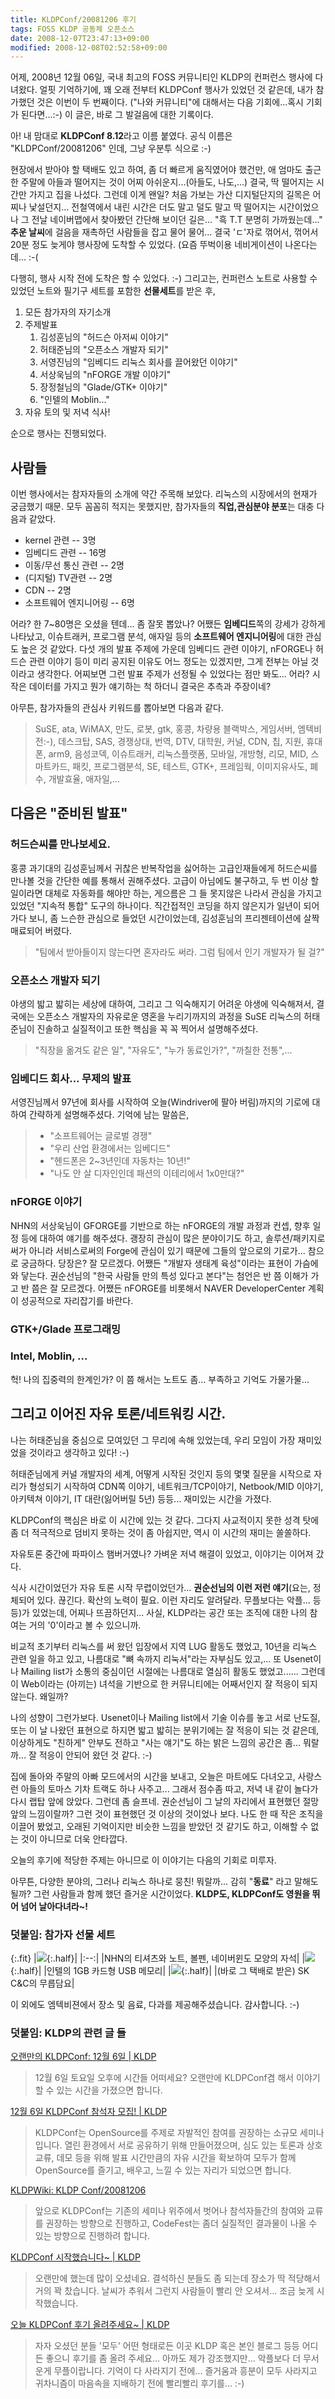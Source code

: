 ```yaml
---
title: KLDPConf/20081206 후기
tags: FOSS KLDP 공동체 오픈소스
date: 2008-12-07T23:47:13+09:00
modified: 2008-12-08T02:52:58+09:00
---
```

어제, 2008년 12월 06일, 국내 최고의 FOSS 커뮤니티인 KLDP의 컨퍼런스 행사에
다녀왔다. 얼핏 기억하기에, 꽤 오래 전부터 KLDPConf 행사가 있었던 것 같은데,
내가 참가했던 것은 이번이 두 번째이다. ("나와 커뮤니티"에 대해서는 다음
기회에...혹시 기회가 된다면...:-) 이 글은, 바로 그 발걸음에 대한 기록이다.

아! 내 맘대로 **KLDPConf 8.12**라고 이름 붙였다. 공식 이름은 "KLDPConf/20081206"
인데, 그냥 우분투 식으로 :-)

현장에서 받아야 할 택배도 있고 하여, 좀 더 빠르게 움직였어야 했건만, 애
엄마도 출근한 주말에 아들과 떨어지는 것이 어찌 아쉬운지...(아들도, 나도,...)
결국, 딱 떨어지는 시간만 가지고 집을 나섰다. 그런데 이게 왠일? 처음 가보는
가산 디지털단지의 길목은 어찌나 낯설던지... 전철역에서 내린 시간은 더도
말고 덜도 말고 딱 떨어지는 시간이었으나 그 전날 네이버맵에서 찾아봤던
간단해 보이던 길은... "흑 T.T 분명히 가까웠는데..." **추운 날씨**에 걸음을
재촉하던 사람들을 잡고 물어 물어... 결국 'ㄷ'자로 꺾어서, 꺾어서 20분 정도
늦게야 행사장에 도착할 수 있었다. (요즘 뚜벅이용 네비게이션이 나온다는데...
:-(

다행히, 행사 시작 전에 도착은 할 수 있었다. :-) 그리고는, 컨퍼런스 노트로
사용할 수 있었던 노트와 필기구 세트를 포함한 **선물세트**를 받은 후,

1. 모든 참가자의 자기소개
1. 주제발표
   1. 김성훈님의 "허드슨 아저씨 이야기"
   1. 허태준님의 "오픈소스 개발자 되기"
   1. 서영진님의 "임베디드 리눅스 회사를 끌어왔던 이야기"
   1. 서상욱님의 "nFORGE 개발 이야기"
   1. 장정철님의 "Glade/GTK+ 이야기"
   1. "인텔의 Moblin..."
1. 자유 토의 및 저녁 식사!


순으로 행사는 진행되었다.


## 사람들

이번 행사에서는 참자자들의 소개에 약간 주목해 보았다. 리눅스의 시장에서의
현재가 궁금했기 때문. 모두 꼼꼼히 적지는 못했지만, 참가자들의
**직업,관심분야 분포**는 대충 다음과 같았다.


- kernel 관련 -- 3명
- 임베디드 관련 -- 16명
- 이동/무선 통신 관련 -- 2명
- (디지털) TV관련 -- 2명
- CDN -- 2명
- 소프트웨어 엔지니어링 -- 6명


어라? 한 7~80명은 오셨을 텐데... 좀 잘못 뽑았나? 어쨌든 **임베디드**쪽의
강세가 강하게 나타났고, 이슈트래커, 프로그램 분석, 애자일 등의 **소프트웨어
엔지니어링**에 대한 관심도 높은 것 같았다. 다섯 개의 발표 주제에 가운데
임베디드 관련 이야기, nFORGE나 허드슨 관련 이야기 등이 미리 공지된 이유도
어느 정도는 있겠지만, 그게 전부는 아닐 것이라고 생각한다. 어찌보면 그런 발표
주제가 선정될 수 있었다는 점만 봐도... 어라? 시작은 데이터를 가지고 뭔가
얘기하는 척 하더니 결국은 추측과 주장이네?

아무튼, 참가자들의 관심사 키워드를 뽑아보면 다음과 같다.


> SuSE, ata, WiMAX, 만도, 로봇, gtk, 홍콩, 차량용 블랙박스, 게임서버,
> 엠텍비전:-), 데스크탑, SAS, 경쟁상대, 번역, DTV, 대학원, 커널, CDN, 칩,
> 지원, 휴대폰, arm9, 음성코덱, 이슈트래커, 리눅스플랫폼, 모바일, 개방형,
> 리모, MID, 스마트카드, 패킷, 프로그램분석, SE, 테스트, GTK+, 프레임웍,
> 이미지유사도, 폐수, 개발효율, 애자일,...

## 다음은 "준비된 발표"

### 허드슨씨를 만나보세요.

홍콩 과기대의 김성훈님께서 귀찮은 반복작업을 싫어하는 고급인재들에게
허드슨씨를 만나볼 것을 간단한 예를 통해서 권해주셨다. 고급이 아님에도
불구하고, 두 번 이상 할 일이라면 대체로 자동화를 해야만 하는, 게으름은
그 들 못지않은 나라서 관심을 가지고 있었던 "지속적 통합" 도구의 하나이다.
직간접적인 코딩을 하지 않은지가 일년이 되어가다 보니, 좀 느슨한 관심으로
들었던 시간이었는데, 김성훈님의 프리젠테이션에 살짝 매료되어 버렸다.

> "팀에서 받아들이지 않는다면 혼자라도 써라. 그럼 팀에서 인기 개발자가 될 걸?"

### 오픈소스 개발자 되기

야생의 밟고 밟히는 세상에 대하여, 그리고 그 익숙해지기 어려운 야생에
익숙해져서, 결국에는 오픈소스 개발자의 자유로운 영혼을 누리기까지의
과정을 SuSE 리눅스의 허태준님이 진솔하고 실질적이고 또한 핵심을 꼭 꼭
찍어서 설명해주셨다.

> "직장을 옮겨도 같은 일", "자유도", "누가 동료인가?", "까칠한 전통",...

### 임베디드 회사... 무제의 발표

서영진님께서 97년에 회사를 시작하여 오늘(Windriver에 팔아 버림)까지의
기로에 대하여 간략하게 설명해주셨다. 기억에 남는 말씀은,

> - "소프트웨어는 글로벌 경쟁"
> - "우리 산업 환경에서는 임베디드"
> - "헨드폰은 2~3년인데 자동차는 10년!"
> - "나도 안 살 디자인인데 패션의 이테리에서 1x0만대?"

### nFORGE 이야기

NHN의 서상욱님이 GFORGE를 기반으로 하는 nFORGE의 개발 과정과 컨셉, 향후
일정 등에 대하여 얘기를 해주셨다. 괭장히 관심이 많은 분야이기도 하고,
솔루션/패키지로써가 아니라 서비스로써의 Forge에 관심이 있기 때문에 그들의
앞으로의 기로가... 참으로 궁금하다. 당장은? 잘 모르겠다. 어쨌든 "개발자
생태계 육성"이라는 표현이 가슴에 와 닿는다. 권순선님의 "한국 사람들 만의
특성 있다고 본다"는 첨언은 반 쯤 이해가 가고 반 쯤은 잘 모르겠다.
어쨌든 nFORGE를 비롯해서 NAVER DeveloperCenter 계획이 성공적으로 자리잡기를
바란다.

### GTK+/Glade 프로그래밍

### Intel, Moblin, ...

헉! 나의 집중력의 한계인가? 이 쯤 해서는 노트도 좀...
부족하고 기억도 가물가물...


## 그리고 이어진 자유 토론/네트워킹 시간.

나는 허태준님을 중심으로 모여있던 그 무리에 속해 있었는데, 우리 모임이
가장 재미있었을 것이라고 생각하고 있다! :-)

허태준님에게 커널 개발자의 세계, 어떻게 시작된 것인지 등의 몇몇 질문을
시작으로 자리가 형성되기 시작하여 CDN쪽 이야기, 네트워크/TCP이야기,
Netbook/MID 이야기, 아키텍쳐 이야기, IT 대란(잃어버릴 5년) 등등...
재미있는 시간을 가졌다.

KLDPConf의 핵심은 바로 이 시간에 있는 것 같다. 그다지 사교적이지 못한
성격 탓에 좀 더 적극적으로 덤비지 못하는 것이 좀 아쉽지만, 역시 이 시간의
재미는 쏠쏠하다.

자유토론 중간에 파파이스 햄버거였나? 가벼운 저녁 해결이 있었고, 이야기는
이어져 갔다.




식사 시간이었던가 자유 토론 시작 무렵이었던가... **권순선님의 이런 저런
얘기**(요는, 정체되어 있다. 끊긴다. 확산의 노력이 필요. 이런 자리도 알려달라.
무플보다는 악플... 등등)가 있었는데, 어찌나 뜨끔하던지... 사실, KLDP라는
공간 또는 조직에 대한 나의 참여는 거의 '0'이라고 볼 수 있으니까.

비교적 초기부터 리눅스를 써 왔던 입장에서 지역 LUG 활동도 했었고, 10년을
리눅스 관련 일을 하고 있고, 나름대로 "뼈 속까지 리눅서"라는 자부심도 있고,...
또 Usenet이나 Mailing list가 소통의 중심이던 시절에는 나름대로 열심히
활동도 했었고...... 그런데 이 Web이라는 (아끼는) 녀석을 기반으로 한
커뮤니티에는 어째서인지 잘 적응이 되지 않는다. 왜일까?

나의 성향이 그런가보다. Usenet이나 Mailing list에서 기술 이슈를 놓고 서로
난도질, 또는 이 날 나왔던 표현으로 하지면 밟고 밟히는 분위기에는 잘 적응이
되는 것 같은데, 이상하게도 "친하게" 안부도 전하고 "사는 얘기"도 하는 밝은
느낌의 공간은 좀... 뭐랄까... 잘 적응이 안되어 왔던 것 같다. :-)

집에 돌아와 주말의 아빠 모드에서의 시간을 보내고, 오늘은 마트에도 다녀오고,
사랑스런 아들의 토마스 기차 트랙도 하나 사주고... 그래서 점수좀 따고, 저녁
내 같이 놀다가 다시 랩탑 앞에 앉았다. 그런데 좀 슬프네. 권순선님이 그 날의
자리에서 표현했던 절망 앞의 느낌이랄까? 그런 것이 표현했던 것 이상의
것이었나 보다. 나도 한 때 작은 조직을 이끌어 봤었고, 오래된 기억이지만
비슷한 느낌을 받았던 것 같기도 하고, 이해할 수 없는 것이 아니므로 더욱
안타깝다.

오늘의 후기에 적당한 주제는 아니므로 이 이야기는 다음의 기회로 미루자.



아무튼, 다양한 분야의, 그러나 리눅스 하나로 뭉친! 뭐랄까... 감히 "**동료**"
라고 말해도 될까? 그런 사람들과 함께 했던 즐거운 시간이었다.
**KLDP도, KLDPConf도 영원을 뛰어 넘어 날아다녀라~!**



### 덧붙임: 참가자 선물 세트

{:.fit}
|![](/attachments/2008-12-07-gift-nhn.png){:.half}|
|:--:|
|NHN의 티셔츠와 노트, 볼펜, 네이버윈도 모양의 자석|
|![](/attachments/2008-12-07-gift-intel.png){:.half}|
|인텔의 1GB 카드형 USB 메모리|
|![](/attachments/2008-12-07-gift-skcc.png){:.half}|
|(바로 그 택배로 받은) SK C&C의 무릅담요|

이 외에도 엠텍비젼에서 장소 및 음료, 다과를 제공해주셨습니다. 감사합니다. :-)



### 덧붙임: KLDP의 관련 글 들

[오랜만의 KLDPConf: 12월 6일 \| KLDP](http://kldp.org/node/99968)

> 12월 6일 토요일 오후에 시간들 어떠세요? 오랜만에 KLDPConf겸 해서 이야기할 수 있는 시간을 가졌으면 합니다.

[12월 6일 KLDPConf 참석자 모집! \| KLDP](http://kldp.org/node/100331)

> KLDPConf는 OpenSource를 주제로 자발적인 참여를 권장하는 소규모 세미나입니다. 열린 환경에서 서로 공유하기 위해 만들어졌으며, 심도 있는 토론과 상호 교류, 데모 등을 위해 발표 시간만큼의 자유 시간을 확보하여 모두가 함께 OpenSource를 즐기고, 배우고, 느낄 수 있는 자리가 되었으면 합니다.

[KLDPWiki: KLDP Conf/20081206](http://wiki.kldp.org/wiki.php/KLDPConf/20081206)

> 앞으로 KLDPConf는 기존의 세미나 위주에서 벗어나 참석자들간의 참여와 교류를 권장하는 방향으로 진행하고, CodeFest는 좀더 실질적인 결과물이 나올 수 있는 방향으로 진행하려 합니다.

[KLDPConf 시작했습니다~ \| KLDP](http://kldp.org/node/100592)

> 오랜만에 했는데 많이 오셨네요. 결석하신 분들도 좀 되는데 장소가 딱 적당해서 거의 꽉 찼습니다. 날씨가 추워서 그런지 사람들이 빨리 안 오셔서... 조금 늦게 시작했습니다.

[오늘 KLDPConf 후기 올려주세요~ \| KLDP](http://kldp.org/node/100601)

> 자자 오셨던 분들 '모두' 어떤 형태로든 이곳 KLDP 혹은 본인 블로그 등등 어디든 좋으니 후기를 좀 올려 주세요... 아까도 제가 강조했지만... 악플보다 더 무서운게 무플이랍니다. 기억이 다 사라지기 전에... 즐거움과 흥분이 모두 사라지고 귀차니즘이 마음속을 지배하기 전에 빨리빨리 후기를... :-)


